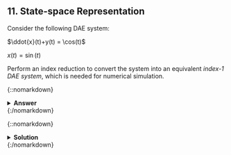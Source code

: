 ## 11. State-space Representation

Consider the following DAE system:

$\ddot{x}(t)+y(t) = \cos(t)$

$x(t)=\sin(t)$

Perform an index reduction to convert the system into an equivalent *index-1 DAE system*, which is needed for numerical simulation.

{::nomarkdown}<details><summary><b>Answer</b></summary>{:/nomarkdown}
$\ddot{x}(t)+y(t) = \cos(t)$

$ y(t)=\sin(t)+\cos(t)$

{::nomarkdown}</details>{:/nomarkdown}

{::nomarkdown}<details><summary><strong>Solution</strong></summary>{:/nomarkdown}
*Analytical solution*

Semi-explicit DAE systems of index-1 has the form

$\dot{x}=f(x,y,u)$

$0 = g(x,y,u)$

In this case, the algebraic variable $y$ does not appear in the second equation. Hence, the DAE system must have a higher index than 1.

To combine the two equations, we need $\ddot{x}$ also in the second equation. Hence, we differentiate it twice:

$\ddot{x}(t)+y(t) = \cos(t)$

$\ddot{x}(t)=-\sin(t)$

This enables us to rearrange the equations:

$\ddot{x}(t)+y(t) = \cos(t)$

$ y(t)=\sin(t)+\cos(t)$

Differentiating the both equations once would yield an ODE system. Hence, the system is now of index 1. Total number of differentiations for any of the equations to get an index-0 system is three, which means the original system was of index 3.

*Matlab solution*

`syms x(t) y(t)
eqs = [diff(x(t),2) + y(t) == cos(t),...
       x(t) == sin(t)]
vars = [x(t), y(t)];
[eqs, vars]= reduceDifferentialOrder(eqs, vars);`

This yields

`Dxtt(t) - cos(t) + y(t)
          x(t) - sin(t)
      Dxt(t) - Dxt21(t)
      Dxt21(t) - cos(t)
     Dxt21t(t) + sin(t)
    Dxtt(t) - Dxt21t(t)`
    
 Which is an over-determined system, that can be simplified into the same answer as from the analytical solution above!

{::nomarkdown}</details>{:/nomarkdown}

